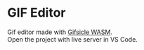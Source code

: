 # GIF Editor

Gif editor made with [Gifsicle WASM](https://github.com/renzhezhilu/gifsicle-wasm-browser).  
Open the project with live server in VS Code.